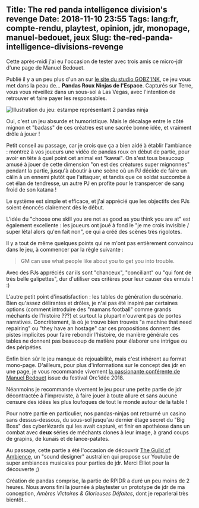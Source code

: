 Title: The red panda intelligence division's revenge
Date: 2018-11-10 23:55
Tags: lang:fr, compte-rendu, playtest, opinion, jdr, monopage, manuel-bedouet, jeux
Slug: the-red-panda-intelligence-divisions-revenge
---

Cette après-midi j'ai eu l'occasion de tester avec trois amis ce micro-jdr d'une page de Manuel Bedouet.

Publié il y a un peu plus d'un an sur [le site du studio GOBZ'INK](http://www.shamzam.net/blog/2017/09/format-court-des-jeux-pour-jouer-tout-de-suite/),
ce jeu vous met dans la peau de... **Pandas Roux Ninjas de l'Espace**.
Capturés sur Terre, vous vous réveillez dans un sous-sol à Las Vegas,
avec l'intention de retrouver et faire payer les responsables.

![Illustration du jeu: estampe représentant 2 pandas ninja](images/2018/11/rpid-estampe-768x768.png)

Oui, c'est un jeu absurde et humoristique.
Mais le décalage entre le côté mignon et "badass" de ces créatres est une sacrée bonne idée, et vraiment drôle à jouer !

Petit conseil au passage, car je crois que ça a bien aidé à établir l'ambiance : montrez à vos joueurs une vidéo de pandas roux en début de partie,
pour avoir en tête à quel point cet animal est "kawaï".
On s'est tous beaucoup amusé à jouer de cette dimension "on est des créatures super mignonnes" pendant la partie,
jusqu'à aboutir à une scène où un PJ décide de faire un câlin à un ennemi plutôt que l'attaquer,
et tandis que ce soldat succombe à cet élan de tendresse, un autre PJ en profite pour le transpercer de sang froid de son katana !

Le système est simple et efficace, et j'ai apprécié que les objectifs des PJs soient énoncés clairement dès le début.

L'idée du "choose one skill you are not as good as you think you are at" est également excellente :
les joueurs ont joué à fond le "je me crois invisible / super létal alors qu'en fait non",
ce qui a créé des scènes très rigolotes.

Il y a tout de même quelques points qui ne m'ont pas entièrement convaincu dans le jeu,
à commencer par la règle suivante :

> GM can use what people like about you to get you into trouble.

Avec des PJs appréciés car ils sont "chanceux", "conciliant" ou "qui font de très belle galipettes",
dur d'utiliser ces critères pour leur causer des ennuis ! :)

L'autre petit point d'insatisfaction : les tables de génération du scénario.
Bien qu'assez délirantes et drôles, je n'ai pas été inspiré par certaines options
(comment introduire des "mamans football" comme grands méchants de l'histoire ???)
et surtout la plupart n'ouvrent pas de portes narratives.
Concrètement, là où je trouve bien trouvés "a machine that need repairing" ou "they have an hostage"
car ces propositions donnent des pistes implicites pour faire rebondir l'histoire,
de manière générale ces tables ne donnent pas beaucoup de matière pour élaborer une intrigue ou des péripéties.

Enfin bien sûr le jeu manque de rejouabilité, mais c'est inhérent au format mono-page.
D'ailleurs, pour plus d'informations sur le concept des jdr en une page, je vous recommande vivement
[la passionante conférente de Manuel Bedouet](https://www.youtube.com/watch?v=tMWsh8ZIA-s) issue du festival Orc'idée 2018.

Néanmoins je recommande vivement le jeu pour une petite partie de jdr décontractée à l'improviste,
à faire jouer à toute allure et sans aucune censure des idées les plus loufoques de tout le monde autour de la table !

Pour notre partie en particulier, nos pandas-ninjas ont retourné un casino sans dessus-dessous,
du sous-sol jusqu'au dernier étage secret du "Big Boss" des cyberlézards qui les avait capturé,
et finir en apothéose dans un combat avec **deux** séries de méchants clones à leur image,
à grand coups de grapins, de kunaïs et de lance-patates.

Au passage, cette partie a été l'occasion de découvrir [The Guild of Ambience](https://www.youtube.com/channel/UCvVWCrxq_aZr7fN_KpaGGTA),
un "sound designer" australien qui propose sur Youtube de super ambiances musicales pour parties de jdr.
Merci Elliot pour la découverte ;)

Création de pandas comprise, la partie de RPIDR a duré un peu moins de 2 heures.
Nous avons fini la journée à playtester un prototype de jdr de ma conception,
_Amères Victoires & Glorieuses Défaites_, dont je reparlerai très bientôt...

<style>
article img {
    display: block;
    margin: 0 auto;
    max-height: 30rem;
}
</style>
